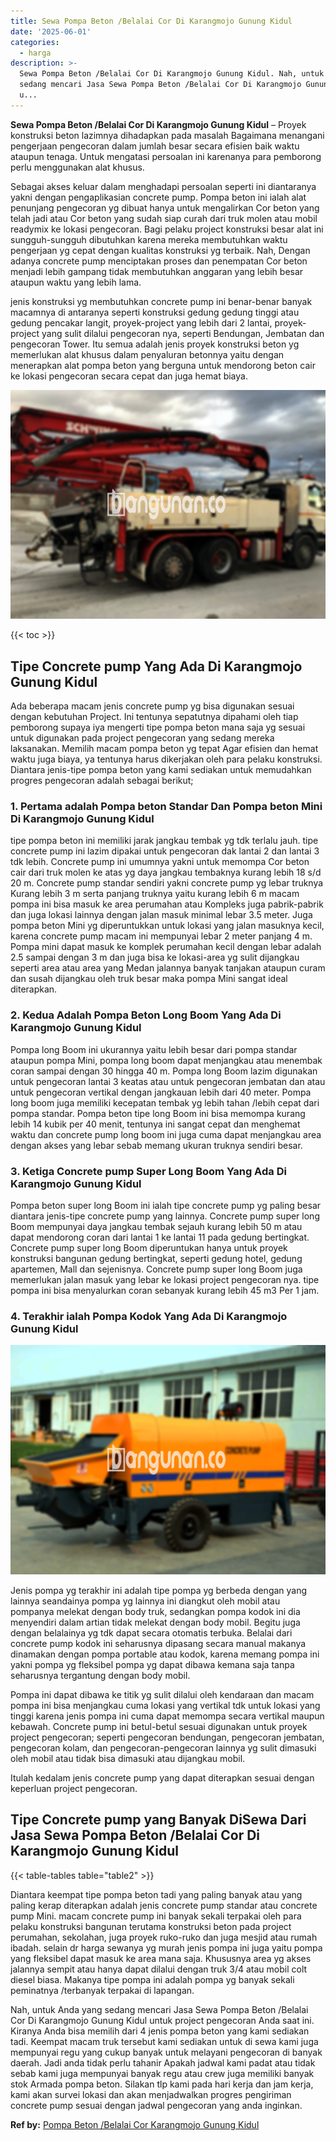 ```yaml
---
title: Sewa Pompa Beton /Belalai Cor Di Karangmojo Gunung Kidul
date: '2025-06-01'
categories:
  - harga
description: >-
  Sewa Pompa Beton /Belalai Cor Di Karangmojo Gunung Kidul. Nah, untuk Anda yang
  sedang mencari Jasa Sewa Pompa Beton /Belalai Cor Di Karangmojo Gunung Kidul
  u...
---
```


**Sewa Pompa Beton /Belalai Cor Di Karangmojo Gunung Kidul** – Proyek konstruksi beton lazimnya dihadapkan pada masalah Bagaimana menangani pengerjaan pengecoran dalam jumlah besar secara efisien baik waktu ataupun tenaga. Untuk mengatasi persoalan ini karenanya para pemborong perlu menggunakan alat khusus.

Sebagai akses keluar dalam menghadapi persoalan seperti ini diantaranya yakni dengan pengaplikasian concrete pump. Pompa beton ini ialah alat penunjang pengecoran yg dibuat hanya untuk mengalirkan Cor beton yang telah jadi atau Cor beton yang sudah siap curah dari truk molen atau mobil readymix ke lokasi pengecoran. Bagi pelaku project konstruksi besar alat ini sungguh-sungguh dibutuhkan karena mereka membutuhkan waktu pengerjaan yg cepat dengan kualitas konstruksi yg terbaik. Nah, Dengan adanya concrete pump menciptakan proses dan penempatan Cor beton menjadi lebih gampang tidak membutuhkan anggaran yang lebih besar ataupun waktu yang lebih lama.

jenis konstruksi yg membutuhkan concrete pump ini benar-benar banyak macamnya di antaranya seperti konstruksi gedung gedung tinggi atau gedung pencakar langit, proyek-project yang lebih dari 2 lantai, proyek-project yang sulit dilalui pengecoran nya, seperti Bendungan, Jembatan dan pengecoran Tower. Itu semua adalah jenis proyek konstruksi beton yg memerlukan alat khusus dalam penyaluran betonnya yaitu dengan menerapkan alat pompa beton yang berguna untuk mendorong beton cair ke lokasi pengecoran secara cepat dan juga hemat biaya.

![Sewa Pompa Beton /Belalai Cor Di Karangmojo Gunung Kidul](/images/sewa-concrete-pump-39.png)

{{< toc >}}

## Tipe Concrete pump Yang Ada Di Karangmojo Gunung Kidul

Ada beberapa macam jenis concrete pump yg bisa digunakan sesuai dengan kebutuhan Project. Ini tentunya sepatutnya dipahami oleh tiap pemborong supaya iya mengerti tipe pompa beton mana saja yg sesuai untuk digunakan pada project pengecoran yang sedang mereka laksanakan. Memilih macam pompa beton yg tepat Agar efisien dan hemat waktu juga biaya, ya tentunya harus dikerjakan oleh para pelaku konstruksi. Diantara jenis-tipe pompa beton yang kami sediakan untuk memudahkan progres pengecoran adalah sebagai berikut;

### 1\. Pertama adalah Pompa beton Standar Dan Pompa beton Mini Di Karangmojo Gunung Kidul

tipe pompa beton ini memiliki jarak jangkau tembak yg tdk terlalu jauh. tipe concrete pump ini lazim dipakai untuk pengecoran dak lantai 2 dan lantai 3 tdk lebih. Concrete pump ini umumnya yakni untuk memompa Cor beton cair dari truk molen ke atas yg daya jangkau tembaknya kurang lebih 18 s/d 20 m. Concrete pump standar sendiri yakni concrete pump yg lebar truknya Kurang lebih 3 m serta panjang truknya yaitu kurang lebih 6 m macam pompa ini bisa masuk ke area perumahan atau Kompleks juga pabrik-pabrik dan juga lokasi lainnya dengan jalan masuk minimal lebar 3.5 meter. Juga pompa beton Mini yg diperuntukkan untuk lokasi yang jalan masuknya kecil, karena concrete pump macam ini mempunyai lebar 2 meter panjang 4 m. Pompa mini dapat masuk ke komplek perumahan kecil dengan lebar adalah 2.5 sampai dengan 3 m dan juga bisa ke lokasi-area yg sulit dijangkau seperti area atau area yang Medan jalannya banyak tanjakan ataupun curam dan susah dijangkau oleh truk besar maka pompa Mini sangat ideal diterapkan.

### 2\. Kedua Adalah Pompa Beton Long Boom Yang Ada Di Karangmojo Gunung Kidul

Pompa long Boom ini ukurannya yaitu lebih besar dari pompa standar ataupun pompa Mini, pompa long boom dapat menjangkau atau menembak coran sampai dengan 30 hingga 40 m. Pompa long Boom lazim digunakan untuk pengecoran lantai 3 keatas atau untuk pengecoran jembatan dan atau untuk pengecoran vertikal dengan jangkauan lebih dari 40 meter. Pompa long boom juga memiliki kecepatan tembak yg lebih tahan /lebih cepat dari pompa standar. Pompa beton tipe long Boom ini bisa memompa kurang lebih 14 kubik per 40 menit, tentunya ini sangat cepat dan menghemat waktu dan concrete pump long boom ini juga cuma dapat menjangkau area dengan akses yang lebar sebab memang ukuran truknya sendiri besar.

### 3\. Ketiga Concrete pump Super Long Boom Yang Ada Di Karangmojo Gunung Kidul

Pompa beton super long Boom ini ialah tipe concrete pump yg paling besar diantara jenis-tipe concrete pump yang lainnya. Concrete pump super long Boom mempunyai daya jangkau tembak sejauh kurang lebih 50 m atau dapat mendorong coran dari lantai 1 ke lantai 11 pada gedung bertingkat. Concrete pump super long Boom diperuntukan hanya untuk proyek konstruksi bangunan gedung bertingkat, seperti gedung hotel, gedung apartemen, Mall dan sejenisnya. Concrete pump super long Boom juga memerlukan jalan masuk yang lebar ke lokasi project pengecoran nya. tipe pompa ini bisa menyalurkan coran sebanyak kurang lebih 45 m3 Per 1 jam.

### 4\. Terakhir ialah Pompa Kodok Yang Ada Di Karangmojo Gunung Kidul

![Sewa Pompa Beton /Belalai Cor Di Karangmojo Gunung Kidul](/images/sewa-concrete-pump-07.png)

Jenis pompa yg terakhir ini adalah tipe pompa yg berbeda dengan yang lainnya seandainya pompa yg lainnya ini diangkut oleh mobil atau pompanya melekat dengan body truk, sedangkan pompa kodok ini dia menyendiri dalam artian tidak melekat dengan body mobil. Begitu juga dengan belalainya yg tdk dapat secara otomatis terbuka. Belalai dari concrete pump kodok ini seharusnya dipasang secara manual makanya dinamakan dengan pompa portable atau kodok, karena memang pompa ini yakni pompa yg fleksibel pompa yg dapat dibawa kemana saja tanpa seharusnya tergantung dengan body mobil.

Pompa ini dapat dibawa ke titik yg sulit dilalui oleh kendaraan dan macam pompa ini bisa menjangkau cuma lokasi yang vertikal tdk untuk lokasi yang tinggi karena jenis pompa ini cuma dapat memompa secara vertikal maupun kebawah. Concrete pump ini betul-betul sesuai digunakan untuk proyek project pengecoran; seperti pengecoran bendungan, pengecoran jembatan, pengecoran kolam, dan pengecoran-pengecoran lainnya yg sulit dimasuki oleh mobil atau tidak bisa dimasuki atau dijangkau mobil.

Itulah kedalam jenis concrete pump yang dapat diterapkan sesuai dengan keperluan project pengecoran.

## Tipe Concrete pump yang Banyak DiSewa Dari Jasa Sewa Pompa Beton /Belalai Cor Di Karangmojo Gunung Kidul

{{< table-tables table="table2" >}}

Diantara keempat tipe pompa beton tadi yang paling banyak atau yang paling kerap diterapkan adalah jenis concrete pump standar atau concrete pump Mini. macam concrete pump ini banyak sekali terpakai oleh para pelaku konstruksi bangunan terutama konstruksi beton pada project perumahan, sekolahan, juga proyek ruko-ruko dan juga mesjid atau rumah ibadah. selain dr harga sewanya yg murah jenis pompa ini juga yaitu pompa yang fleksibel dapat masuk ke area mana saja. Khususnya area yg akses jalannya sempit atau hanya dapat dilalui dengan truk 3/4 atau mobil colt diesel biasa. Makanya tipe pompa ini adalah pompa yg banyak sekali peminatnya /terbanyak terpakai di lapangan.

Nah, untuk Anda yang sedang mencari Jasa Sewa Pompa Beton /Belalai Cor Di Karangmojo Gunung Kidul untuk project pengecoran Anda saat ini. Kiranya Anda bisa memilih dari 4 jenis pompa beton yang kami sediakan tadi. Keempat macam truk tersebut kami sediakan untuk di sewa kami juga mempunyai regu yang cukup banyak untuk melayani pengecoran di banyak daerah. Jadi anda tidak perlu tahanir Apakah jadwal kami padat atau tidak sebab kami juga mempunyai banyak regu atau crew juga memiliki banyak stok Armada pompa beton. Silakan tlp kami pada hari kerja dan jam kerja, kami akan survei lokasi dan akan menjadwalkan progres pengiriman concrete pump sesuai dengan jadwal pengecoran yang anda inginkan.

**Ref by:** [Pompa Beton /Belalai Cor Karangmojo Gunung Kidul](https://id.wikipedia.org/wiki/Pompa)
